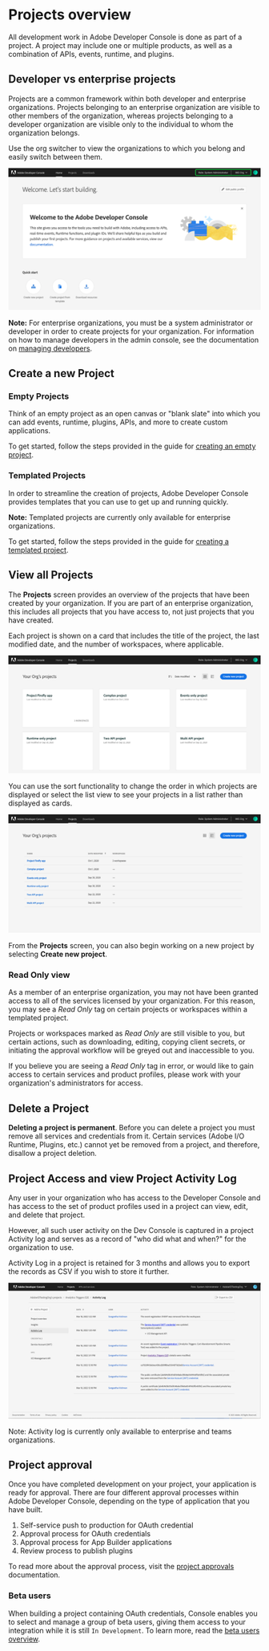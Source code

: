 # Projects overview

All development work in Adobe Developer Console is done as part of a project. A project may include one or multiple products, as well as a combination of APIs, events, runtime, and plugins. 

## Developer vs enterprise projects

Projects are a common framework within both developer and enterprise organizations. Projects belonging to an enterprise organization are visible to other members of the organization, whereas projects belonging to a developer organization are visible only to the individual to whom the organization belongs.

Use the org switcher to view the organizations to which you belong and easily switch between them.

![Organization switcher on the Console home screen.](../../images/switch-organizations.png)

<InlineAlert slots="text"/>

**Note:** For enterprise organizations, you must be a system administrator or developer in order to create projects for your organization. For information on how to manage developers in the admin console, see the documentation on [managing developers](https://helpx.adobe.com/enterprise/using/manage-developers.html).

## Create a new Project

### Empty Projects

Think of an empty project as an open canvas or "blank slate" into which you can add events, runtime, plugins, APIs, and more to create custom applications.

To get started, follow the steps provided in the guide for [creating an empty project](projects-empty.md).

### Templated Projects

In order to streamline the creation of projects, Adobe Developer Console provides templates that you can use to get up and running quickly. 

**Note:** Templated projects are currently only available for enterprise organizations.

To get started, follow the steps provided in the guide for [creating a templated project](projects-template.md).

## View all Projects

The **Projects** screen provides an overview of the projects that have been created by your organization. If you are part of an enterprise organization, this includes all projects that you have access to, not just projects that you have created.

Each project is shown on a card that includes the title of the project, the last modified date, and the number of workspaces, where applicable.

![All Projects screen (card view)](../../images/projects-card-view.png)

You can use the sort functionality to change the order in which projects are displayed or select the list view to see your projects in a list rather than displayed as cards.

![All Projects screen (list view)](../../images/projects-list-view.png)

From the **Projects** screen, you can also begin working on a new project by selecting **Create new project**.

### Read Only view

As a member of an enterprise organization, you may not have been granted access to all of the services licensed by your organization. For this reason, you may see a *Read Only* tag on certain projects or workspaces within a templated project.

Projects or workspaces marked as *Read Only* are still visible to you, but certain actions, such as downloading, editing, copying client secrets, or initiating the approval workflow will be greyed out and inaccessible to you.

If you believe you are seeing a *Read Only* tag in error, or would like to gain access to certain services and product profiles, please work with your organization's administrators for access.

## Delete a Project

**Deleting a project is permanent**. Before you can delete a project you must remove all services and credentials from it. Certain services (Adobe I/O Runtime, Plugins, etc.) cannot yet be removed from a project, and therefore, disallow a project deletion.


## Project Access and view Project Activity Log

Any user in your organization who has access to the Developer Console and has access to the set of product profiles used in a project can view, edit, and delete that project.

However, all such user activity on the Dev Console is captured in a project Activity log and serves as a record of "who did what and when?" for the organization to use. 

Activity Log in a project is retained for 3 months and allows you to export the records as CSV if you wish to store it further. 

![Project Activity Log](../../images/project-activity-log.png)

<InlineAlert slots="text"/>

Note: Activity log is currently only available to enterprise and teams organizations.

## Project approval

Once you have completed development on your project, your application is ready for approval. There are four different approval processes within Adobe Developer Console, depending on the type of application that you have built. 

1. Self-service push to production for OAuth credential
2. Approval process for OAuth credentials
3. Approval process for App Builder applications
4. Review process to publish plugins

To read more about the approval process, visit the [project approvals](approval.md) documentation.

### Beta users

When building a project containing OAuth credentials, Console enables you to select and manage a group of beta users, giving them access to your integration while it is still `In Development`. To learn more, read the [beta users overview](beta-users.md).


